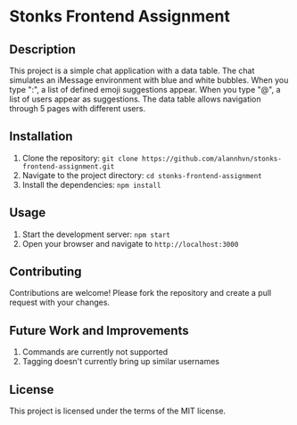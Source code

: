 # Stonks Frontend Assignment

## Description

This project is a simple chat application with a data table. The chat simulates an iMessage environment with blue and white bubbles. When you type ":", a list of defined emoji suggestions appear. When you type "@", a list of users appear as suggestions. The data table allows navigation through 5 pages with different users.

## Installation

1. Clone the repository: `git clone https://github.com/alannhvn/stonks-frontend-assignment.git`
2. Navigate to the project directory: `cd stonks-frontend-assignment`
3. Install the dependencies: `npm install`

## Usage

1. Start the development server: `npm start`
2. Open your browser and navigate to `http://localhost:3000`

## Contributing

Contributions are welcome! Please fork the repository and create a pull request with your changes.

## Future Work and Improvements
1. Commands are currently not supported
2. Tagging doesn't currently bring up similar usernames

## License

This project is licensed under the terms of the MIT license.
